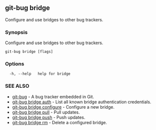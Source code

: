 ## git-bug bridge

Configure and use bridges to other bug trackers.

### Synopsis

Configure and use bridges to other bug trackers.

```
git-bug bridge [flags]
```

### Options

```
  -h, --help   help for bridge
```

### SEE ALSO

* [git-bug](git-bug.md)	 - A bug tracker embedded in Git.
* [git-bug bridge auth](git-bug_bridge_auth.md)	 - List all known bridge authentication credentials.
* [git-bug bridge configure](git-bug_bridge_configure.md)	 - Configure a new bridge.
* [git-bug bridge pull](git-bug_bridge_pull.md)	 - Pull updates.
* [git-bug bridge push](git-bug_bridge_push.md)	 - Push updates.
* [git-bug bridge rm](git-bug_bridge_rm.md)	 - Delete a configured bridge.


